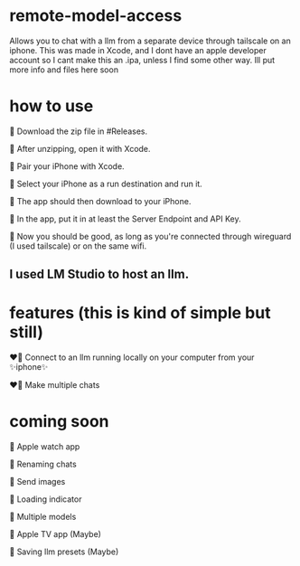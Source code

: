 # remote-model-access
Allows you to chat with a llm from a separate device through tailscale on an iphone.
This was made in Xcode, and I dont have an apple developer account so I cant make this an .ipa, unless I find some other way.
Ill put more info and files here soon

# how to use
🔰 Download the zip file in #Releases.

🔰 After unzipping, open it with Xcode.

🔰 Pair your iPhone with Xcode.

🔰 Select your iPhone as a run destination and run it.

🔰 The app should then download to your iPhone.

🔰 In the app, put it in at least the Server Endpoint and API Key.

🔰 Now you should be good, as long as you're connected through wireguard (I used tailscale) or on the same wifi.

## I used LM Studio to host an llm.

# features (this is kind of simple but still)
❤️‍🔥 Connect to an llm running locally on your computer from your ✨iphone✨

❤️‍🔥 Make multiple chats
 
 # coming soon
👀 Apple watch app

👀 Renaming chats

👀 Send images

👀 Loading indicator

👀 Multiple models

👀 Apple TV app (Maybe)

👀 Saving llm presets (Maybe)
